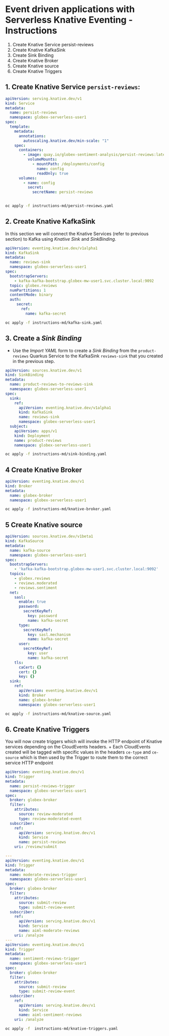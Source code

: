 # Event driven applications with Serverless Knative Eventing - Instructions

1. Create Knative Service persist-reviews
2. Create Knative KafkaSink
3. Create Sink Binding
4. Create Knative Broker
5. Create Knative source
6. Create Knative Triggers

## 1. Create Knative Service `persist-reviews`: 

```yaml
apiVersion: serving.knative.dev/v1
kind: Service
metadata:
  name: persist-reviews
  namespace: globex-serverless-user1
spec:
  template:
    metadata:
      annotations:
        autoscaling.knative.dev/min-scale: "1"
    spec:
      containers:
        - image: quay.io/globex-sentiment-analysis/persist-reviews:latest
          volumeMounts:
            - mountPath: /deployments/config
              name: config
              readOnly: true
      volumes:
        - name: config
          secret:
            secretName: persist-reviews
            
```

```sh
oc apply -f instructions-md/persist-reviews.yaml
```


## 2. Create Knative KafkaSink

In this section we will connect the Knative Services (refer to previous section) to Kafka using *Knative Sink* and *SinkBinding*. 

```yaml
apiVersion: eventing.knative.dev/v1alpha1
kind: KafkaSink
metadata:
  name: reviews-sink
  namespace: globex-serverless-user1
spec:
  bootstrapServers:
    - kafka-kafka-bootstrap.globex-mw-user1.svc.cluster.local:9092
  topic: globex.reviews
  numPartitions: 1
  contentMode: binary
  auth:
     secret:
       ref:
         name: kafka-secret

```

```sh
oc apply -f instructions-md/kafka-sink.yaml
```


## 3. Create a *Sink Binding*

* Use the *Import YAML* form to create a *Sink Binding* from the `product-reviews` Quarkus Service to the KafkaSink `reviews-sink` that you created in the previous step.

```yaml
apiVersion: sources.knative.dev/v1
kind: SinkBinding
metadata:
  name: product-reviews-to-reviews-sink
  namespace: globex-serverless-user1
spec:
  sink:
    ref:
      apiVersion: eventing.knative.dev/v1alpha1
      kind: KafkaSink
      name: reviews-sink
      namespace: globex-serverless-user1
  subject:
    apiVersion: apps/v1
    kind: Deployment
    name: product-reviews
    namespace: globex-serverless-user1
````

```sh
oc apply -f instructions-md/sink-binding.yaml
```


## 4 Create Knative Broker

```yaml
apiVersion: eventing.knative.dev/v1
kind: Broker
metadata:
  name: globex-broker
  namespace: globex-serverless-user1
```

```sh
oc apply -f instructions-md/knative-broker.yaml
```



## 5 Create Knative source

```yaml
apiVersion: sources.knative.dev/v1beta1
kind: KafkaSource
metadata:
  name: kafka-source
  namespace: globex-serverless-user1
spec:
  bootstrapServers:
    - 'kafka-kafka-bootstrap.globex-mw-user1.svc.cluster.local:9092'
  topics:
    - globex.reviews
    - reviews.moderated
    - reviews.sentiment
  net:
    sasl:
      enable: true
      password:
        secretKeyRef:
          key: password
          name: kafka-secret
      type:
        secretKeyRef:
          key: sasl.mechanism
          name: kafka-secret
      user:
        secretKeyRef:
          key: user
          name: kafka-secret
    tls:
      caCert: {}
      cert: {}
      key: {}
  sink:
    ref:
      apiVersion: eventing.knative.dev/v1
      kind: Broker
      name: globex-broker
      namespace: globex-serverless-user1
```

```sh
oc apply -f instructions-md/knative-source.yaml
```



## 6. Create Knative Triggers

You will now create triggers which will invoke the HTTP endpoint of Knative services depending on the CloudEvents headers. +
Each CloudEvents created will be tagged with specific values in the headers `ce-type` and `ce-source` which is then used by the Trigger to route them to the correct service HTTP endpoint


```yaml
apiVersion: eventing.knative.dev/v1
kind: Trigger
metadata:
  name: persist-reviews-trigger
  namespace: globex-serverless-user1
spec:
  broker: globex-broker
  filter:
    attributes:
      source: review-moderated
      type: review-moderated-event
  subscriber:
    ref:
      apiVersion: serving.knative.dev/v1
      kind: Service
      name: persist-reviews
    uri: /review/submit

---
apiVersion: eventing.knative.dev/v1
kind: Trigger
metadata:
  name: moderate-reviews-trigger
  namespace: globex-serverless-user1
spec:
  broker: globex-broker
  filter:
    attributes:
      source: submit-review
      type: submit-review-event
  subscriber:
    ref:
      apiVersion: serving.knative.dev/v1
      kind: Service
      name: aiml-moderate-reviews
    uri: /analyze
---
apiVersion: eventing.knative.dev/v1
kind: Trigger
metadata:
  name: sentiment-reviews-trigger
  namespace: globex-serverless-user1
spec:
  broker: globex-broker
  filter:
    attributes:
      source: submit-review
      type: submit-review-event
  subscriber:
    ref:
      apiVersion: serving.knative.dev/v1
      kind: Service
      name: aiml-sentiment-reviews
    uri: /analyze
```

```sh
oc apply -f  instructions-md/knative-triggers.yaml
```
